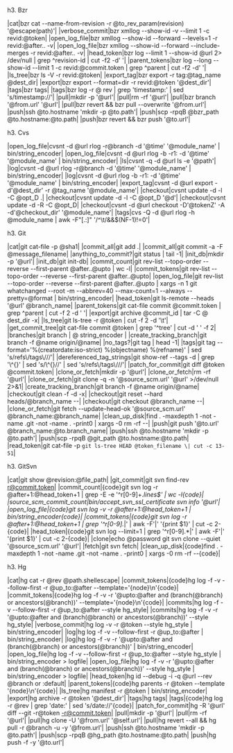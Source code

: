h3. Bzr

|cat|bzr cat --name-from-revision -r @to_rev_param(revision) '@escape(path)'|
|verbose_commit|bzr xmllog --show-id -v --limit 1 -c revid:@token|
|open_log_file|bzr xmllog --show-id --forward --levels=1 -r revid:@after.. -v|
|open_log_file|bzr xmllog --show-id --forward --include-merges -r revid:@after.. -v|
|head_token|bzr log --limit 1 --show-id @url 2> /dev/null \| grep ^revision-id \| cut -f2 -d' '|
|parent_tokens|bzr log --long --show-id --limit 1 -c revid:@commit.token \| grep ^parent \| cut -f2 -d' '|
|ls_tree|bzr ls -V -r revid:@token|
|export_tag|bzr export -r tag:@tag_name @dest_dir|
|export|bzr export --format=dir -r revid:@token '@dest_dir'|
|tags|bzr tags|
|tags|bzr log -r @ rev  \| grep 'timestamp:' \| sed 's/timestamp://'|
|pull|mkdir -p '@url'|
|pull|rm -rf '@url'|
|pull|bzr branch '@from.url' '@url'|
|pull|bzr revert && bzr pull --overwrite '@from.url'|
|push|ssh @to.hostname 'mkdir -p @to.path'|
|push|scp -rpqB @bzr_path @to.hostname:@to.path|
|push|bzr revert && bzr push '@to.url'|

h3. Cvs

|open_log_file|cvsnt -d @url rlog -r@branch -d '@time' '@module_name' \| bin/string_encoder|
|open_log_file|cvsnt -d @url rlog -b -r1: -d '@time' '@module_name' \| bin/string_encoder|
|ls|cvsnt -q -d @url ls -e '@path'|
|log|cvsnt -d @url rlog -r@branch -d '@time' '@module_name' \| bin/string_encoder|
|log|cvsnt -d @url rlog -b -r1: -d '@time' '@module_name' \| bin/string_encoder|
|export_tag|cvsnt -d @url export -d'@dest_dir' -r @tag_name '@module_name'|
|checkout|cvsnt update -d -l -C @opt_D .|
|checkout|cvsnt update -d -l -C @opt_D '@d'|
|checkout|cvsnt update -d -R -C @opt_D|
|checkout|cvsnt -d @url checkout -D'@tokenZ' -A -d'@checkout_dir' '@module_name'|
|tags|cvs -Q -d @url rlog -h @module_name \| awk -F\"[.:]\" '/^\\t/&&$(NF-1)!=0'|

h3. Git

|cat|git cat-file -p @sha1|
|commit_all|git add .|
|commit_all|git commit -a -F @message_filename|
|anything_to_commit?|git status \| tail -1|
|init_db|mkdir -p '@url'|
|init_db|git init-db|
|commit_count|git rev-list --topo-order --reverse --first-parent @after..@upto \| wc -l|
|commit_tokens|git rev-list --topo-order --reverse --first-parent @after..@upto|
|open_log_file|git rev-list --topo-order --reverse --first-parent @after..@upto \| xargs -n 1 git whatchanged --root -m --abbrev=40 --max-count=1 --always --pretty=@format \| bin/string_encoder|
|head_token|git ls-remote --heads '@url' @branch_name|
|parent_tokens|git cat-file commit @commit.token \| grep ^parent \| cut -f 2 -d ' '|
|export|git archive @commit_id \| tar -C @ dest_dir  -x|
|ls_tree|git ls-tree -r @token \| cut -f 2 -d '\t'|
|get_commit_tree|git cat-file commit @token \| grep '^tree' \| cut -d ' ' -f 2|
|branches|git branch \| @ string_encoder |
|create_tracking_branch|git branch -f @name origin/@name|
|no_tags?|git tag \| head -1|
|tags|git tag --format='%(creatordate:iso-strict) %(objectname) %(refname)' \| sed 's/refs\\/tags\\///'|
|dereferenced_tag_strings|git show-ref --tags -d | grep '\\^{}' | sed 's/\\^{}//' | sed 's/refs\\/tags\\///'|
|patch_for_commit|git diff @token @commit.token|
|clone_or_fetch|mkdir -p '@url'|
|clone_or_fetch|rm -rf '@url'|
|clone_or_fetch|git clone -q -n '@source_scm.url' '@url' >/dev/null 2>&1|
|create_tracking_branch|git branch -f @name origin/@name|
|checkout|git clean -f -d -x|
|checkout|git reset --hard heads/@branch_name --|
|checkout|git checkout @branch_name --|
|clone_or_fetch|git fetch --update-head-ok '@source_scm.url' @branch_name:@branch_name|
|clean_up_disk|find . -maxdepth 1 -not -name .git -not -name . -print0 \| xargs -0 rm -rf --|
|push|git push '@to.url' @branch_name:@to.branch_name|
|push|ssh @to.hostname 'mkdir -p @to.path'|
|push|scp -rpqB @git_path @to.hostname:@to.path|
|read_token|git cat-file -p `git ls-tree HEAD @token_filename \| cut -c 13-51`|

h3. GitSvn

|cat|git show @revision:@file_path|
|git_commit|git svn find-rev r@commit.token|
|commit_count|{code}git svn log -r @after+1:@head_token+1 | grep -E -e '^r[0-9]+.*lines$' | wc -l{code}|
|source_scm_commit_count|bin/accept_svn_ssl_certificate svn info '@url'|
|open_log_file|{code}git svn log -v -r @after+1:@head_token+1 \| bin/string_encoder{code}|
|commit_tokens|{code}git svn log -r @after+1:@head_token+1 | grep '^r[0-9].*|' | awk -F'|' '{print $1}' | cut -c 2-{code}|
|head_token|{code}git svn log --limit=1 | grep '^r[0-9].*|' | awk -F'|' '{print $1}' | cut -c 2-{code}|
|clone|echo @password git svn clone --quiet '@source_scm.url' '@url'|
|fetch|git svn fetch|
|clean_up_disk|{code}find . -maxdepth 1 -not -name .git -not -name . -print0 | xargs -0 rm -rf --{code}|

h3. Hg

|cat|hg cat -r @rev @path.shellescape|
|commit_tokens|{code}hg log -f -v --follow-first -r @up_to:@after --template='{node}\\n'{code}|
|commit_tokens|{code}hg log -f -v -r '@upto:@after and (branch(@branch) or ancestors(@branch))' --template='{node}\\n'{code}|
|commits|hg log -f -v --follow-first -r @up_to:@after --style hg_style|
|commits|hg log -f -v -r '@upto:@after and (branch(@branch) or ancestors(@branch))' --style hg_style|
|verbose_commit|hg log -v -r @token --style hg_style \| bin/string_encoder|
|log|hg log -f -v --follow-first -r @up_to:@after \| bin/string_encoder|
|log|hg log -f -v -r '@upto:@after and (branch(@branch) or ancestors(@branch))' \| bin/string_encoder|
|open_log_file|hg log -f -v --follow-first -r @up_to:@after --style hg_style \| bin/string_encoder > logfile|
|open_log_file|hg log -f -v -r '@upto:@after and (branch(@branch) or ancestors(@branch))' --style hg_style \| bin/string_encoder > logfile|
|head_token|hg id --debug -i -q @url --rev @branch or :default|
|parent_tokens|{code}hg parents -r @token --template '{node}\\n'{code}|
|ls_tree|hg manifest -r @token \| bin/string_encoder|
|export|hg archive -r @token '@dest_dir'|
|tags|hg tags|
|tags|{code}hg log -r @rev | grep 'date:' | sed 's/date://'{code}|
|patch_for_commit|hg -R '@url' diff --git -r@token -r@commit.token|
|pull|mkdir -p '@url'|
|pull|rm -rf '@url'|
|pull|hg clone -U '@from.url' '@self.url'|
|pull|hg revert --all && hg pull -r @branch -u -y '@from.url'|
|push|ssh @to.hostname 'mkdir -p @to.path'|
|push|scp -rpqB @hg_path @to.hostname:@to.path|
|push|hg push -f -y '@to.url'|
